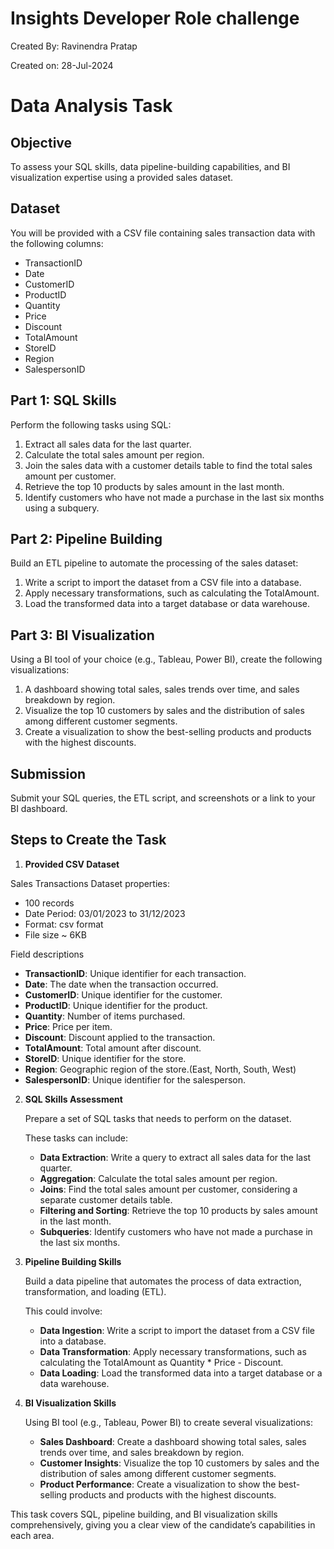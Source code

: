 # Insights Developer Role challenge
Created By:   Ravinendra Pratap

Created on:   28-Jul-2024

# Data Analysis Task

## Objective
To assess your SQL skills, data pipeline-building capabilities, and BI visualization expertise using a provided sales dataset.

## Dataset
You will be provided with a CSV file containing sales transaction data with the following columns:
- TransactionID
- Date
- CustomerID
- ProductID
- Quantity
- Price
- Discount
- TotalAmount
- StoreID
- Region
- SalespersonID

## Part 1: SQL Skills
Perform the following tasks using SQL:
1. Extract all sales data for the last quarter.
2. Calculate the total sales amount per region.
3. Join the sales data with a customer details table to find the total sales amount per customer.
4. Retrieve the top 10 products by sales amount in the last month.
5. Identify customers who have not made a purchase in the last six months using a subquery.

## Part 2: Pipeline Building
Build an ETL pipeline to automate the processing of the sales dataset:
1. Write a script to import the dataset from a CSV file into a database.
2. Apply necessary transformations, such as calculating the TotalAmount.
3. Load the transformed data into a target database or data warehouse.

## Part 3: BI Visualization
Using a BI tool of your choice (e.g., Tableau, Power BI), create the following visualizations:
1. A dashboard showing total sales, sales trends over time, and sales breakdown by region.
2. Visualize the top 10 customers by sales and the distribution of sales among different customer segments.
3. Create a visualization to show the best-selling products and products with the highest discounts.

## Submission
Submit your SQL queries, the ETL script, and screenshots or a link to your BI dashboard.

## Steps to Create the Task

1. **Provided CSV Dataset**

Sales Transactions Dataset properties:
* 100 records
* Date Period: 03/01/2023 to 31/12/2023
* Format: csv format
* File size ~ 6KB
  
Field descriptions
   - **TransactionID**: Unique identifier for each transaction.
   - **Date**: The date when the transaction occurred.
   - **CustomerID**: Unique identifier for the customer.
   - **ProductID**: Unique identifier for the product.
   - **Quantity**: Number of items purchased.
   - **Price**: Price per item.
   - **Discount**: Discount applied to the transaction.
   - **TotalAmount**: Total amount after discount.
   - **StoreID**: Unique identifier for the store.
   - **Region**: Geographic region of the store.(East, North, South, West)
   - **SalespersonID**: Unique identifier for the salesperson.

2. **SQL Skills Assessment**
   
   Prepare a set of SQL tasks that needs to perform on the dataset.

   These tasks can include:
   - **Data Extraction**: Write a query to extract all sales data for the last quarter.
   - **Aggregation**: Calculate the total sales amount per region.
   - **Joins**: Find the total sales amount per customer, considering a separate customer details table.
   - **Filtering and Sorting**: Retrieve the top 10 products by sales amount in the last month.
   - **Subqueries**: Identify customers who have not made a purchase in the last six months.

4. **Pipeline Building Skills**

   Build a data pipeline that automates the process of data extraction, transformation, and loading (ETL).

   This could involve:
   - **Data Ingestion**: Write a script to import the dataset from a CSV file into a database.
   - **Data Transformation**: Apply necessary transformations, such as calculating the TotalAmount as Quantity * Price - Discount.
   - **Data Loading**: Load the transformed data into a target database or a data warehouse.

6. **BI Visualization Skills**

   Using BI tool (e.g., Tableau, Power BI) to create several visualizations:
   - **Sales Dashboard**: Create a dashboard showing total sales, sales trends over time, and sales breakdown by region.
   - **Customer Insights**: Visualize the top 10 customers by sales and the distribution of sales among different customer segments.
   - **Product Performance**: Create a visualization to show the best-selling products and products with the highest discounts.

This task covers SQL, pipeline building, and BI visualization skills comprehensively, giving you a clear view of the candidate’s capabilities in each area.
